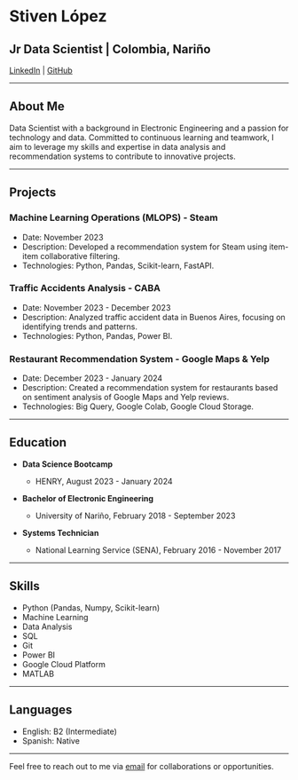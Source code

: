 # Stiven López

## Jr Data Scientist | Colombia, Nariño

[LinkedIn](https://www.linkedin.com/in/stivenlm) | [GitHub](https://github.com/StivenLopez712)

---

## About Me

Data Scientist with a background in Electronic Engineering and a passion for technology and data. Committed to continuous learning and teamwork, I aim to leverage my skills and expertise in data analysis and recommendation systems to contribute to innovative projects.

---

## Projects

### Machine Learning Operations (MLOPS) - Steam
- Date: November 2023
- Description: Developed a recommendation system for Steam using item-item collaborative filtering.
- Technologies: Python, Pandas, Scikit-learn, FastAPI.

### Traffic Accidents Analysis - CABA
- Date: November 2023 - December 2023
- Description: Analyzed traffic accident data in Buenos Aires, focusing on identifying trends and patterns.
- Technologies: Python, Pandas, Power BI.

### Restaurant Recommendation System - Google Maps & Yelp
- Date: December 2023 - January 2024
- Description: Created a recommendation system for restaurants based on sentiment analysis of Google Maps and Yelp reviews.
- Technologies: Big Query, Google Colab, Google Cloud Storage.

---

## Education

- **Data Science Bootcamp**
  - HENRY, August 2023 - January 2024

- **Bachelor of Electronic Engineering**
  - University of Nariño, February 2018 - September 2023

- **Systems Technician**
  - National Learning Service (SENA), February 2016 - November 2017

---

## Skills

- Python (Pandas, Numpy, Scikit-learn)
- Machine Learning
- Data Analysis
- SQL
- Git
- Power BI
- Google Cloud Platform
- MATLAB

---

## Languages

- English: B2 (Intermediate)
- Spanish: Native

---

Feel free to reach out to me via [email](mailto:Jstivenlopezm@gmail.com) for collaborations or opportunities.
